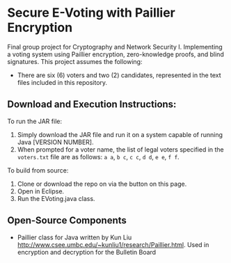 # Secure E-Voting with Paillier Encryption

Final group project for Cryptography and Network Security I. Implementing a voting system using Paillier encryption, zero-knowledge proofs, and blind signatures. This project assumes the following:

* There are six (6) voters and two (2) candidates, represented in the text files included in this repository.

Download and Execution Instructions:
------------------------------------

To run the JAR file:

1. Simply download the JAR file and run it on a system capable of running Java [VERSION NUMBER].
2. When prompted for a voter name, the list of legal voters specified in the ```voters.txt``` file are as follows: ```a a```, ```b c```, ```c c```, ```d d```, ```e e```, ```f f```.

To build from source:

1. Clone or download the repo on via the button on this page.
2. Open in Eclipse.
3. Run the EVoting.java class.


Open-Source Components
----------------------

* Paillier class for Java written by Kun Liu <http://www.csee.umbc.edu/~kunliu1/research/Paillier.html>. Used in encryption and decryption for the Bulletin Board 